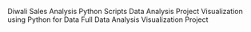 Diwali Sales Analysis
Python Scripts
Data Analysis Project
Visualization using Python for Data 
Full Data Analysis Visualization Project
